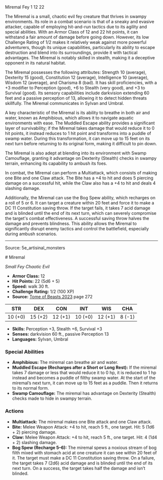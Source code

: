 <MonsterName/>Miremal</MonsterName>
<CreatureType/>Fey</CreatureType>
<CR/>1</CR>
<AC/>12</AC>
<HP/>22</HP>
<summary>The Miremal is a small, chaotic evil fey creature that thrives in swampy environments. Its role in a combat scenario is that of a sneaky and evasive attacker, capable of employing hit-and-run tactics due to its agility and special abilities. With an Armor Class of 12 and 22 hit points, it can withstand a fair amount of damage before going down. However, its low Challenge Rating of 1/2 makes it relatively weak against more powerful adventurers, though its unique capabilities, particularly its ability to escape destruction and blend into its surroundings, provide it with tactical advantages. The Miremal is notably skilled in stealth, making it a deceptive opponent in its natural habitat.</summary>

<detail>

The Miremal possesses the following attributes: Strength 10 (average), Dexterity 15 (good), Constitution 12 (average), Intelligence 10 (average), Wisdom 12 (average), and Charisma 8 (bad). It has skill proficiencies, with a +3 modifier to Perception (good), +6 to Stealth (very good), and +3 to Survival (good). Its sensory capabilities include darkvision extending 60 feet and a passive perception of 13, allowing it to detect hidden threats skillfully. The Miremal communicates in Sylvan and Umbral.

A key characteristic of the Miremal is its ability to breathe in both air and water, known as Amphibious, which allows it to navigate aquatic environments with ease. The Muddled Escape ability provides a significant layer of survivability; if the Miremal takes damage that would reduce it to 0 hit points, it instead reduces to 1 hit point and transforms into a puddle of swamp water. During this transformation, it can move up to 15 feet on its next turn before returning to its original form, making it difficult to pin down. 

The Miremal is also adept at blending into its environment with Swamp Camouflage, granting it advantage on Dexterity (Stealth) checks in swampy terrain, enhancing its capability to ambush its foes.

In combat, the Miremal can perform a Multiattack, which consists of making one Bite and one Claw attack. The Bite has a +4 to hit and does 5 piercing damage on a successful hit, while the Claw also has a +4 to hit and deals 4 slashing damage. 

Additionally, the Miremal can use the Bog Spew ability, which recharges on a roll of 5 or 6. It can target a creature within 20 feet and force it to make a DC 11 Constitution saving throw. If the target fails, it takes 7 acid damage and is blinded until the end of its next turn, which can severely compromise the target's combat effectiveness. A successful saving throw halves the damage and prevents blindness. This ability allows the Miremal to significantly disrupt enemy tactics and control the battlefield, especially during ambush scenarios.</detail>



---

Source: 5e_artisinal_monsters

<statblock>
# Miremal

*Small* *Fey* *Chaotic Evil*

- **Armor Class:** 12
- **Hit Points:** 22 (5d6 + 5)
- **Speed:** walk 30 ft.
- **Challenge Rating:** 1/2 (100 XP)
- **Source:** [Tome of Beasts 2023](https://koboldpress.com/kpstore/product/tome-of-beasts-1-2023-edition/) page 272

| STR | DEX | CON | INT | WIS | CHA |
| --- | --- | --- | --- | --- | --- |
| 10 (+0) | 15 (+2) | 12 (+1) | 10 (+0) | 12 (+1) | 8 (-1) |

- **Skills:** Perception +3, Stealth +6, Survival +3
- **Senses:** darkvision 60 ft., passive Perception 13
- **Languages:** Sylvan, Umbral

### Special Abilities

- **Amphibious:** The miremal can breathe air and water.
- **Muddled Escape (Recharges after a Short or Long Rest):** If the miremal takes 7 damage or less that would reduce it to 0 hp, it is reduced to 1 hp instead and becomes a puddle of filthy swamp water. At the start of the miremal’s next turn, it can move up to 15 feet as a puddle. Then it returns to its normal form.
- **Swamp Camouflage:** The miremal has advantage on Dexterity (Stealth) checks made to hide in swampy terrain.

### Actions

- **Multiattack:** The miremal makes one Bite attack and one Claw attack.
- **Bite:** Melee Weapon Attack: +4 to hit, reach 5 ft., one target. Hit: 5 (1d6 + 2) piercing damage.
- **Claw:** Melee Weapon Attack: +4 to hit, reach 5 ft., one target. Hit: 4 (1d4 + 2) slashing damage.
- **Bog Spew (Recharge 5–6):** The miremal spews a noxious stream of bog filth mixed with stomach acid at one creature it can see within 20 feet of it. The target must make a DC 11 Constitution saving throw. On a failure, the target takes 7 (2d6) acid damage and is blinded until the end of its next turn. On a success, the target takes half the damage and isn’t blinded.
</statblock>


